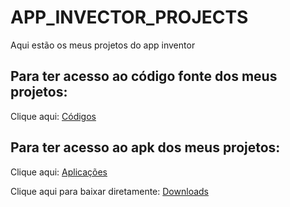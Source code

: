 # APP_INVECTOR_PROJECTS
Aqui estão os meus projetos do app inventor

## Para ter acesso ao código fonte dos meus projetos:
Clique aqui: [Códigos](https://github.com/Leonardo2745/APP_INVECTOR_PROJECTS/tree/main/PROJETOS)

## Para ter acesso ao apk dos meus projetos:
Clique aqui: [Aplicações](https://github.com/Leonardo2745/APP_INVECTOR_PROJECTS/tree/main/Assets) 

Clique aqui para baixar diretamente: [Downloads](https://github.com/Leonardo2745/APP_INVECTOR_PROJECTS/releases/tag/v1.0)